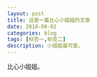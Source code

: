 ```yaml
---
layout: post
title: 这是一篇比心小姐姐的文章
date: 2018-08-02
categories: blog
tags: [标签一,标签二]
description: 小姐姐最可爱。
---
```


比心小姐姐。

